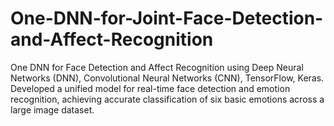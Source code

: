 # One-DNN-for-Joint-Face-Detection-and-Affect-Recognition
One DNN for Face Detection and Affect Recognition using Deep Neural Networks (DNN), Convolutional Neural Networks (CNN), TensorFlow, Keras. Developed a unified model for real-time face detection and emotion recognition, achieving accurate classification of six basic emotions across a large image dataset.
